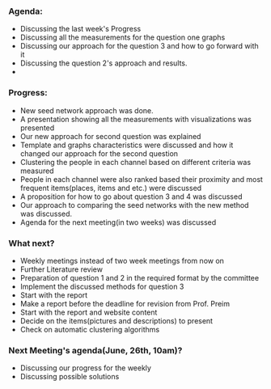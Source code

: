### Agenda:

* Discussing the last week's Progress
* Discussing all the measurements for the question one graphs
* Discussing our approach for the question 3 and how to go forward with it
* Discussing the question 2's approach and results.
*

### Progress:

* New seed network approach was done.
* A presentation showing all the measurements with visualizations was presented
* Our new approach for second question was explained
* Template and graphs characteristics were discussed and how it changed our approach for the second question
* Clustering the people in each channel based on different criteria was measured
* People in each channel were also ranked based their proximity and most frequent items(places, items and etc.) were discussed
* A proposition for how to go about question 3 and 4 was discussed
* Our approach to comparing the seed networks with the new method was discussed.
* Agenda for the next meeting(in two weeks) was discussed


### What next?

* Weekly meetings instead of two week meetings from now on
* Further Literature review
* Preparation of question 1 and 2 in the required format by the committee
* Implement the discussed methods for question 3
* Start with the report
* Make a report before the deadline for revision from Prof. Preim
* Start with the report and website content
* Decide on the items(pictures and descriptions) to present
* Check on automatic clustering algorithms

### Next Meeting's agenda(June, 26th, 10am)?

* Discussing our progress for the weekly
* Discussing possible solutions
